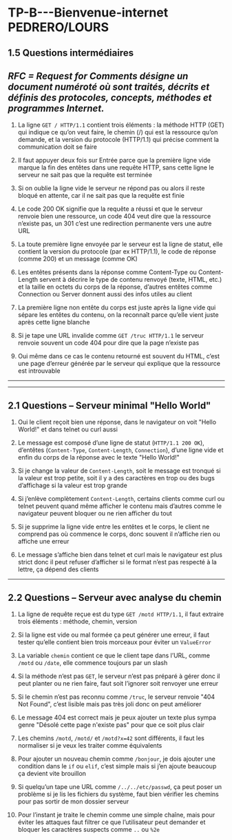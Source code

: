 # TP-B---Bienvenue-internet PEDRERO/LOURS


## 1.5 Questions intermédiaires

*RFC = Request for Comments désigne un document numéroté où sont traités, décrits et définis des protocoles, concepts, méthodes et programmes Internet.*
--------------------------------------------------------------------------------------------------------------------------------------------------------

1. La ligne `GET / HTTP/1.1` contient trois éléments : la méthode HTTP (GET) qui indique ce qu’on veut faire, le chemin (/) qui est la ressource qu’on demande, et la version du protocole (HTTP/1.1) qui précise comment la communication doit se faire

2. Il faut appuyer deux fois sur Entrée parce que la première ligne vide marque la fin des entêtes dans une requête HTTP, sans cette ligne le serveur ne sait pas que la requête est terminée

3. Si on oublie la ligne vide le serveur ne répond pas ou alors il reste bloqué en attente, car il ne sait pas que la requête est finie

4. Le code 200 OK signifie que la requête a réussi et que le serveur renvoie bien une ressource, un code 404 veut dire que la ressource n’existe pas, un 301 c’est une redirection permanente vers une autre URL

5. La toute première ligne envoyée par le serveur est la ligne de statut, elle contient la version du protocole (par ex HTTP/1.1), le code de réponse (comme 200) et un message (comme OK)

6. Les entêtes présents dans la réponse comme Content-Type ou Content-Length servent à décrire le type de contenu renvoyé (texte, HTML, etc.) et la taille en octets du corps de la réponse, d’autres entêtes comme Connection ou Server donnent aussi des infos utiles au client

7. La première ligne non entête du corps est juste après la ligne vide qui sépare les entêtes du contenu, on la reconnaît parce qu’elle vient juste après cette ligne blanche

8. Si je tape une URL invalide comme `GET /truc HTTP/1.1` le serveur renvoie souvent un code 404 pour dire que la page n’existe pas

9. Oui même dans ce cas le contenu retourné est souvent du HTML, c’est une page d’erreur générée par le serveur qui explique que la ressource est introuvable

-------------------------------------------------------------
-------------------------------------------------------------

## 2.1 Questions – Serveur minimal "Hello World"

1. Oui le client reçoit bien une réponse, dans le navigateur on voit "Hello World!" et dans telnet ou curl aussi

2. Le message est composé d’une ligne de statut (`HTTP/1.1 200 OK`), d’entêtes (`Content-Type`, `Content-Length`, `Connection`), d’une ligne vide et enfin du corps de la réponse avec le texte "Hello World!"

3. Si je change la valeur de `Content-Length`, soit le message est tronqué si la valeur est trop petite, soit il y a des caractères en trop ou des bugs d’affichage si la valeur est trop grande

4. Si j’enlève complètement `Content-Length`, certains clients comme curl ou telnet peuvent quand même afficher le contenu mais d’autres comme le navigateur peuvent bloquer ou ne rien afficher du tout

5. Si je supprime la ligne vide entre les entêtes et le corps, le client ne comprend pas où commence le corps, donc souvent il n’affiche rien ou affiche une erreur

6. Le message s’affiche bien dans telnet et curl mais le navigateur est plus strict donc il peut refuser d’afficher si le format n’est pas respecté à la lettre, ça dépend des clients

---

## 2.2 Questions – Serveur avec analyse du chemin

1. La ligne de requête reçue est du type `GET /motd HTTP/1.1`, il faut extraire trois éléments : méthode, chemin, version

2. Si la ligne est vide ou mal formée ça peut générer une erreur, il faut tester qu’elle contient bien trois morceaux pour éviter un `ValueError`

3. La variable `chemin` contient ce que le client tape dans l’URL, comme `/motd` ou `/date`, elle commence toujours par un slash

4. Si la méthode n’est pas `GET`, le serveur n’est pas préparé à gérer donc il peut planter ou ne rien faire, faut soit l’ignorer soit renvoyer une erreur

5. Si le chemin n’est pas reconnu comme `/truc`, le serveur renvoie "404 Not Found", c’est lisible mais pas très joli donc on peut améliorer

6. Le message 404 est correct mais je peux ajouter un texte plus sympa genre "Désolé cette page n'existe pas" pour que ce soit plus clair

7. Les chemins `/motd`, `/motd/` et `/motd?x=42` sont différents, il faut les normaliser si je veux les traiter comme équivalents

8. Pour ajouter un nouveau chemin comme `/bonjour`, je dois ajouter une condition dans le `if` ou `elif`, c’est simple mais si j’en ajoute beaucoup ça devient vite brouillon

9. Si quelqu’un tape une URL comme `/../../etc/passwd`, ça peut poser un problème si je lis les fichiers du système, faut bien vérifier les chemins pour pas sortir de mon dossier serveur

10. Pour l’instant je traite le chemin comme une simple chaîne, mais pour éviter les attaques faut filtrer ce que l’utilisateur peut demander et bloquer les caractères suspects comme `..` ou `%2e`



